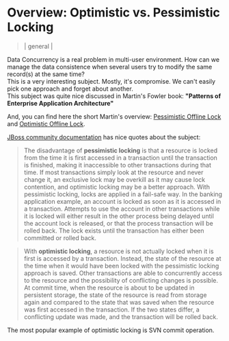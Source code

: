 # Overview: Optimistic vs. Pessimistic Locking
> | general |

Data Concurrency is a real problem in multi-user environment. How can we manage the data consistence when several users try to modify the same record(s) at the same time?  
This is a very interesting subject. Mostly, it's compromise. We can't easily pick one approach and forget about another.  
This subject was quite nice discussed in Martin's Fowler book: **"Patterns of Enterprise Application Architecture"**

And, you can find here the short Martin's overview: [Pessimistic Offline Lock](http://www.martinfowler.com/eaaCatalog/pessimisticOfflineLock.html) and [Optimistic Offline Lock](http://www.martinfowler.com/eaaCatalog/optimisticOfflineLock.html).  
  
[JBoss community documentation](http://docs.jboss.org/jbossas/docs/Server_Configuration_Guide/4/html/TransactionJTA_Overview-Pessimistic_and_optimistic_locking.html) has nice quotes about the subject:  

> The disadvantage of **pessimistic locking** is that a resource is locked from the time it is first accessed in a transaction until the transaction is finished, making it inaccessible to other transactions during that time. If most transactions simply look at the resource and never change it, an exclusive lock may be overkill as it may cause lock contention, and optimistic locking may be a better approach. With pessimistic locking, locks are applied in a fail-safe way. In the banking application example, an account is locked as soon as it is accessed in a transaction. Attempts to use the account in other transactions while it is locked will either result in the other process being delayed until the account lock is released, or that the process transaction will be rolled back. The lock exists until the transaction has either been committed or rolled back.

> With **optimistic locking**, a resource is not actually locked when it is first is accessed by a transaction. Instead, the state of the resource at the time when it would have been locked with the pessimistic locking approach is saved. Other transactions are able to concurrently access to the resource and the possibility of conflicting changes is possible. At commit time, when the resource is about to be updated in persistent storage, the state of the resource is read from storage again and compared to the state that was saved when the resource was first accessed in the transaction. If the two states differ, a conflicting update was made, and the transaction will be rolled back.

The most popular example of optimistic locking is SVN commit operation.